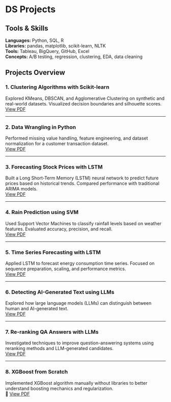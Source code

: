 # DS Projects

## Tools & Skills

**Languages:** Python, SQL, R  
**Libraries:** pandas, matplotlib, scikit-learn, NLTK  
**Tools:** Tableau, BigQuery, GitHub, Excel  
**Concepts:** A/B testing, regression, clustering, EDA, data cleaning

## Projects Overview

### 1. Clustering Algorithms with Scikit-learn
Explored KMeans, DBSCAN, and Agglomerative Clustering on synthetic and real-world datasets. Visualized decision boundaries and silhouette scores.  
 [View PDF](Clustering_Algorithms_SciKit_Learn.pdf)

---

### 2. Data Wrangling in Python
Performed missing value handling, feature engineering, and dataset normalization for a customer transaction dataset.  
 [View PDF](Data_Wrangling.pdf)

---

### 3. Forecasting Stock Prices with LSTM
Built a Long Short-Term Memory (LSTM) neural network to predict future prices based on historical trends. Compared performance with traditional ARIMA models.  
 [View PDF](Forecasting_Stock_Prices_with_LSTM.pdf)

---

### 4. Rain Prediction using SVM
Used Support Vector Machines to classify rainfall levels based on weather features. Evaluated accuracy, precision, and recall.  
 [View PDF](Rain_Prediction_Using_SVM.pdf)

---

### 5. Time Series Forecasting with LSTM
Applied LSTM to forecast energy consumption time series. Focused on sequence preparation, scaling, and performance metrics.  
 [View PDF](Time_Series_Forecasting_with_LSTM.pdf)

---

### 6. Detecting AI-Generated Text using LLMs
Explored how large language models (LLMs) can distinguish between human and AI-generated text.  
 [View PDF](LLM_detect_ai_generated_text.pdf)

---

### 7. Re-ranking QA Answers with LLMs
Investigated techniques to improve question-answering systems using reranking methods and LLM-generated candidates.  
 [View PDF](LLMs_Hypothetical_Answers_ReRank_QA_T...)

---

### 8. XGBoost from Scratch
Implemented XGBoost algorithm manually without libraries to better understand boosting mechanics and regularization.  
📄 [View PDF](XGBoost_from_Scratch_in_Python.pdf)
